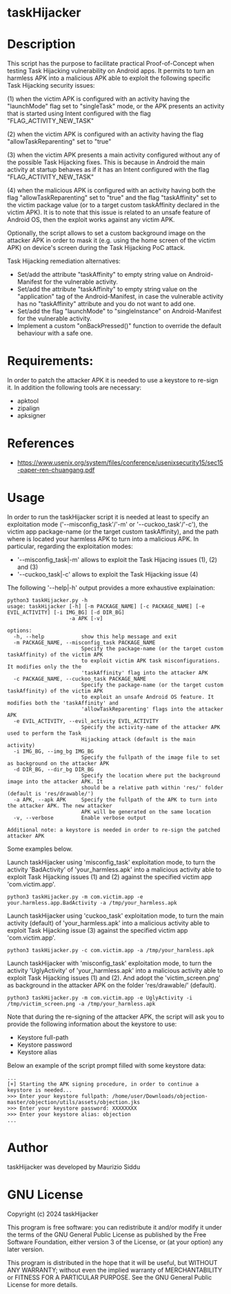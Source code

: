 taskHijacker
======================

# Description
This script has the purpose to facilitate practical Proof-of-Concept when testing Task Hijacking vulnerability on Android apps. 
It permits to turn an harmless APK into a malicious APK able to exploit the following specific Task Hijacking security issues:

(1) when the victim APK is configured with an activity having the "launchMode" flag set to 
    "singleTask" mode, or the APK presents an activity that is started using Intent configured
    with the flag "FLAG_ACTIVITY_NEW_TASK"                                    

(2) when the victim APK is configured with an activity having the flag "allowTaskReparenting" 
    set to "true"    

(3) when the victim APK presents a main activity configured without any of the possible Task 
    Hijacking fixes. This is because in Android the main activity at startup behaves 
    as if it has an Intent configured with the flag "FLAG_ACTIVITY_NEW_TASK"

(4) when the malicious APK is configured with an activity having both the flag "allowTaskReparenting" 
    set to "true" and the flag "taskAffinity" set to the victim package value (or to a target custom 
    taskAffinity declared in the victim APK). 
    It is to note that this issue is related to an unsafe feature of Android OS, then the exploit 
    works against any victim APK.  


Optionally, the script allows to set a custom background image on the attacker APK in 
order to mask it (e.g. using the home screen of the victim APK) on device's screen during the 
Task Hijacking PoC attack.

Task Hijacking remediation alternatives:
* Set/add the attribute "taskAffinity" to empty string value on Android-Manifest for the vulnerable activity.
* Set/add the attribute "taskAffinity" to empty string value on the "application" tag of the Android-Manifest, in case the vulnerable activity has no "taskAffinity" attribute and you do not want to add one.
* Set/add the flag "launchMode" to "singleInstance" on Android-Manifest for the vulnerable activity.
* Implement a custom "onBackPressed()" function to override the default behaviour with a safe one.


# Requirements:
In order to patch the attacker APK it is needed to use a keystore to re-sign it.
In addition the following tools are necessary:
* apktool
* zipalign
* apksigner


# References
* https://www.usenix.org/system/files/conference/usenixsecurity15/sec15-paper-ren-chuangang.pdf



# Usage
In order to run the taskHijacker script it is needed at least to specify an exploitation mode ('--misconfig_task'/'-m' or '--cuckoo_task'/'-c'), 
the victim app package-name (or the target custom taskAffinity), and the path where is located your harmless APK to turn into a malicious APK.
In particular, regarding the exploitation modes:
* '--misconfig_task|-m' allows to exploit the Task Hijacing issues (1), (2) and (3) 
* '--cuckoo_task|-c' allows to exploit the Task Hijacking issue (4)


The following '--help|-h' output provides a more exhaustive explaination:
```
python3 taskHijacker.py -h
usage: taskHijacker [-h] [-m PACKAGE_NAME] [-c PACKAGE_NAME] [-e EVIL_ACTIVITY] [-i IMG_BG] [-d DIR_BG]
                    -a APK [-v]

options:
  -h, --help            show this help message and exit
  -m PACKAGE_NAME, --misconfig_task PACKAGE_NAME
                        Specify the package-name (or the target custom taskAffinity) of the victim APK
                        to exploit victim APK task misconfigurations. It modifies only the the
                        'taskAffinity' flag into the attacker APK
  -c PACKAGE_NAME, --cuckoo_task PACKAGE_NAME
                        Specify the package-name (or the target custom taskAffinity) of the victim APK
                        to exploit an unsafe Android OS feature. It modifies both the 'taskAffinity' and
                        'allowTaskReparenting' flags into the attacker APK
  -e EVIL_ACTIVITY, --evil_activity EVIL_ACTIVITY
                        Specify the activity-name of the attacker APK used to perform the Task
                        Hijacking attack (default is the main activity)
  -i IMG_BG, --img_bg IMG_BG
                        Specify the fullpath of the image file to set as background on the attacker APK
  -d DIR_BG, --dir_bg DIR_BG
                        Specify the location where put the background image into the attacker APK. It
                        should be a relative path within 'res/' folder (default is 'res/drawable/')
  -a APK, --apk APK     Specify the fullpath of the APK to turn into the attacker APK. The new attacker
                        APK will be generated on the same location
  -v, --verbose         Enable verbose output

Additional note: a keystore is needed in order to re-sign the patched attacker APK
```



Some examples below.

Launch taskHijacker using 'misconfig_task' exploitation mode, to turn the activity 'BadActivity' of 'your_harmless.apk' into a malicious activity 
able to exploit Task Hijacking issues (1) and (2) against the specified victim app 'com.victim.app'.  
```
python3 taskHijacker.py -m com.victim.app -e your.harmless.app.BadActivity -a /tmp/your_harmless.apk
```

Launch taskHijacker using 'cuckoo_task' exploitation mode, to turn the main activity (default) of 'your_harmless.apk' into a malicious activity 
able to exploit Task Hijacking issue (3) against the specified victim app 'com.victim.app'. 
```
python3 taskHijacker.py -c com.victim.app -a /tmp/your_harmless.apk
```

Launch taskHijacker with 'misconfig_task' exploitation mode, to turn the activity 'UglyActivity' of 'your_harmless.apk' into a malicious activity 
able to exploit Task Hijacking issues (1) and (2). And adopt the 'victim_screen.png' as background in the attacker APK on the folder 'res/drawable/' (default).
```
python3 taskHijacker.py -m com.victim.app -e UglyActivity -i /tmp/victim_screen.png -a /tmp/your_harmless.apk
```

Note that during the re-signing of the attacker APK, the script will ask you to provide the following information about the keystore to use:
* Keystore full-path
* Keystore password
* Keystore alias

Below an example of the script prompt filled with some keystore data:
```
...
[+] Starting the APK signing procedure, in order to continue a keystore is needed...
>>> Enter your keystore fullpath: /home/user/Downloads/objection-master/objection/utils/assets/objection.jks
>>> Enter your keystore password: XXXXXXXX
>>> Enter your keystore alias: objection
...
```



# Author
taskHijacker was developed by Maurizio Siddu


# GNU License
Copyright (c) 2024 taskHijacker

This program is free software: you can redistribute it and/or modify
it under the terms of the GNU General Public License as published by
the Free Software Foundation, either version 3 of the License, or
(at your option) any later version.

This program is distributed in the hope that it will be useful,
but WITHOUT ANY WARRANTY; without even the implied warranty of
MERCHANTABILITY or FITNESS FOR A PARTICULAR PURPOSE. See the
GNU General Public License for more details.
